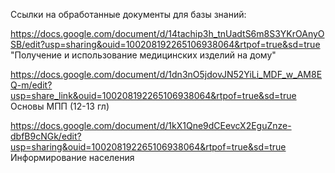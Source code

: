 Ссылки на обработанные документы для базы знаний:

https://docs.google.com/document/d/14tachip3h_tnUadtS6m8S3YKrOAnyOSB/edit?usp=sharing&ouid=100208192265106938064&rtpof=true&sd=true  "Получение и использование медицинских изделий на дому"

https://docs.google.com/document/d/1dn3nO5jdovJN52YiLi_MDF_w_AM8EQ-m/edit?usp=share_link&ouid=100208192265106938064&rtpof=true&sd=true  Основы МПП (12-13 гл)

https://docs.google.com/document/d/1kX1Qne9dCEevcX2EguZnze-dbfB9cNGk/edit?usp=sharing&ouid=100208192265106938064&rtpof=true&sd=true  Информирование населения
